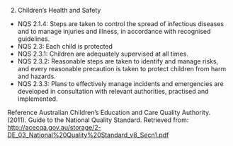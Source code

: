 2. Children’s Health and Safety
 - NQS 2.1.4: Steps are taken to control the spread of infectious diseases and to manage injuries and illness, in accordance with recognised guidelines.
 - NQS 2.3: Each child is protected
 - NQS 2.3.1: Children are adequately supervised at all times.
 - NQS 2.3.2: Reasonable steps are taken to identify and manage risks, and every reasonable precaution is taken to protect children from harm and hazards. 
 - NQS 2.3.3: Plans to effectively manage incidents and emergencies are developed in consultation with relevant authorities, practised and implemented.

Reference
Australian Children’s Education and Care Quality Authority. (2011). Guide to the National Quality Standard.
Retrieved from:
<http://acecqa.gov.au/storage/2-DE_03_National%20Quality%20Standard_v8_Secn1.pdf>

